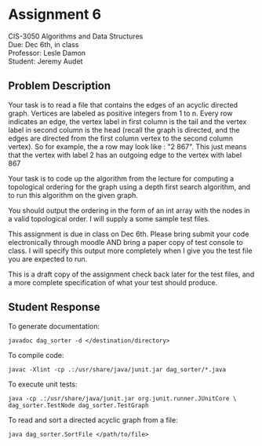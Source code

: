Assignment 6
============

CIS-3050 Algorithms and Data Structures  
Due:  Dec 6th, in class  
Professor: Lesle Damon  
Student: Jeremy Audet  

Problem Description
-------------------

Your task is to read a file that contains the edges of an acyclic directed
graph. Vertices are labeled as positive integers from 1 to n. Every row
indicates an edge, the vertex label in first column is the tail and the vertex
label in second column is the head (recall the graph is directed, and the edges
are directed from the first column vertex to the second column vertex). So for
example, the a row may look like : "2 867". This just means that the vertex with
label 2 has an outgoing edge to the vertex with label 867

Your task is to code up the algorithm from the lecture for computing a
topological ordering for the graph using a depth first search algorithm, and to
run this algorithm on the given graph.

You should output the ordering in the form of an int array with the nodes in a
valid topological order. I will supply a some sample test files.

This assignment is due in class on Dec 6th. Please bring submit your code
electronically through moodle AND bring a paper copy of test console to class. I
will specify this output more completely when I give you the test file you are
expected to run.

This is a draft copy of the assignment check back later for the test files, and
a more complete specification of what your test should produce.

Student Response
----------------

To generate documentation:

    javadoc dag_sorter -d </destination/directory>

To compile code:

    javac -Xlint -cp .:/usr/share/java/junit.jar dag_sorter/*.java

To execute unit tests:

    java -cp .:/usr/share/java/junit.jar org.junit.runner.JUnitCore \
    dag_sorter.TestNode dag_sorter.TestGraph

To read and sort a directed acyclic graph from a file:

    java dag_sorter.SortFile </path/to/file>
